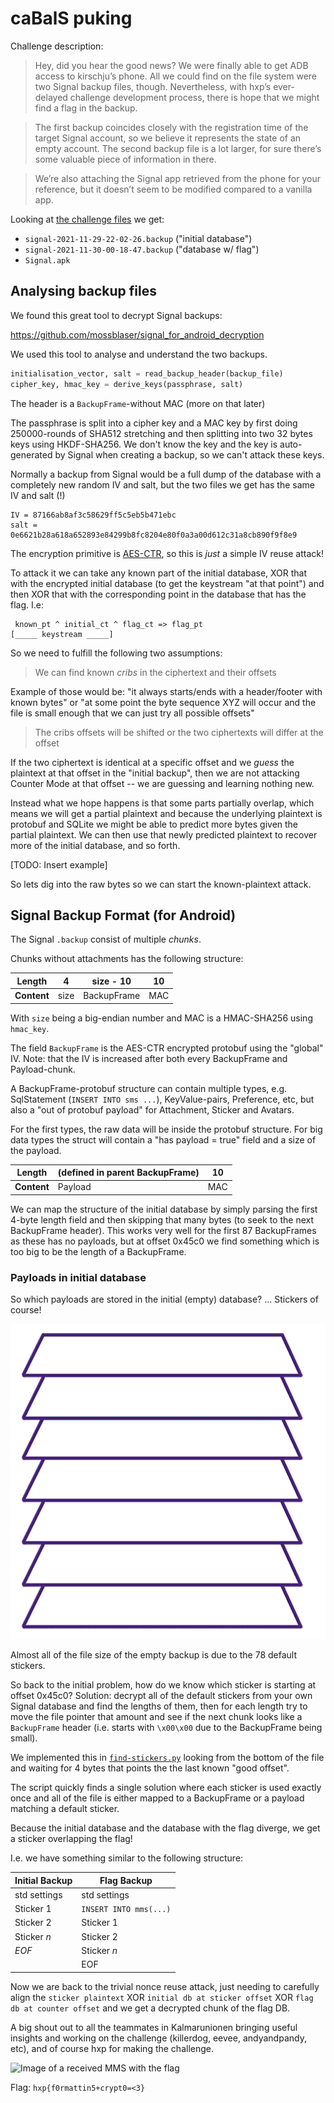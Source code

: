 # caBalS puking

Challenge description:

> Hey, did you hear the good news? We were finally able to get ADB access to kirschju’s phone. All we could find on the file system were two Signal backup files, though. Nevertheless, with hxp’s ever-delayed challenge development process, there is hope that we might find a flag in the backup.

> The first backup coincides closely with the registration time of the target Signal account, so we believe it represents the state of an empty account. The second backup file is a lot larger, for sure there’s some valuable piece of information in there.

> We’re also attaching the Signal app retrieved from the phone for your reference, but it doesn’t seem to be modified compared to a vanilla app.


Looking at [the challenge files](./caBalS%20puking-2672391a1b33417f.tar.xz) we get:

 * `signal-2021-11-29-22-02-26.backup`  ("initial database")
 * `signal-2021-11-30-00-18-47.backup`  ("database w/ flag")
 * `Signal.apk`

## Analysing backup files

We found this great tool to decrypt Signal backups:

https://github.com/mossblaser/signal_for_android_decryption

We used this tool to analyse and understand the two backups.

```python
initialisation_vector, salt = read_backup_header(backup_file)
cipher_key, hmac_key = derive_keys(passphrase, salt)
```

The header is a `BackupFrame`-without MAC (more on that later)

The passphrase is split into a cipher key and a MAC key by first doing 250000-rounds of SHA512 stretching and then splitting into two 32 bytes keys using HKDF-SHA256.
We don't know the key and the key is auto-generated by Signal when creating a backup, so we can't attack these keys.

Normally a backup from Signal would be a full dump of the database with a completely new random IV and salt, but the two files we get has the same IV and salt (!)

```
IV = 87166ab8af3c58629ff5c5eb5b471ebc
salt = 0e6621b28a618a652893e84299b8fc8204e80f0a3a00d612c31a8cb890f9f8e9
```

The encryption primitive is [AES-CTR](https://en.wikipedia.org/wiki/Block_cipher_mode_of_operation#Counter_(CTR)), so this is _just_ a simple IV reuse attack!

To attack it we can take any known part of the initial database, XOR that with the encrypted initial database (to get the keystream "at that point") and then XOR that with the corresponding point in the database that has the flag. I.e:

```
 known_pt ^ initial_ct ^ flag_ct => flag_pt
[_____ keystream _____]
```

So we need to fulfill the following two assumptions:

> We can find known _cribs_ in the ciphertext and their offsets

Example of those would be: "it always starts/ends with a header/footer with known bytes" or "at some point the byte sequence XYZ will occur and the file is small enough that we can just try all possible offsets"

> The cribs offsets will be shifted or the two ciphertexts will differ at the offset

If the two ciphertext is identical at a specific offset and we _guess_ the plaintext at that offset in the "initial backup", then we are not attacking Counter Mode at that offset -- we are guessing and learning nothing new.

Instead what we hope happens is that some parts partially overlap, which means we will get a partial plaintext and because the underlying plaintext is protobuf and SQLite we might be able to predict more bytes given the partial plaintext.  We can then use that newly predicted plaintext to recover more of the initial database, and so forth.

[TODO: Insert example]

So lets dig into the raw bytes so we can start the known-plaintext attack.

## Signal Backup Format (for Android)

The Signal `.backup` consist of multiple _chunks_.

Chunks without attachments has the following structure:

| **Length**  | 4    | size - 10   | 10  |
|-------------|------|-------------|-----|
| **Content** | size | BackupFrame | MAC |

With `size` being a big-endian number and MAC is a HMAC-SHA256 using `hmac_key`.

The field `BackupFrame` is the AES-CTR encrypted protobuf using the "global" IV.
Note: that the IV is increased after both every BackupFrame and Payload-chunk.

A BackupFrame-protobuf structure can contain multiple types, e.g. SqlStatement (`INSERT INTO sms ...`), KeyValue-pairs, Preference, etc, but also a "out of protobuf payload" for Attachment, Sticker and Avatars.

For the first types, the raw data will be inside the protobuf structure.
For big data types the struct will contain a "has payload = true" field and a size of the payload.

| **Length**  | (defined in parent BackupFrame) | 10  |
|-------------|---------------------------------|-----|
| **Content** | Payload                         | MAC |

We can map the structure of the initial database by simply parsing the first 4-byte length field and then skipping that many bytes (to seek to the next BackupFrame header).
This works very well for the first 87 BackupFrames as these has no payloads, but at offset 0x45c0 we find something which is too big to be the length of a BackupFrame.

### Payloads in initial database

So which payloads are stored in the initial (empty) database? ... Stickers of course!

![How would society function without this animated webp image your browser probably cant display?](sticker-3.webp)

Almost all of the file size of the empty backup is due to the 78 default stickers.

So back to the initial problem, how do we know which sticker is starting at offset 0x45c0?
Solution: decrypt all of the default stickers from your own Signal database and find the lengths of them, then for each length try to move the file pointer that amount and see if the next chunk looks like a `BackupFrame` header (i.e. starts with `\x00\x00` due to the BackupFrame being small).

We implemented this in [`find-stickers.py`](find-stickers.py) looking from the bottom of the file and waiting for 4 bytes that points the the last known "good offset".

The script quickly finds a single solution where each sticker is used exactly once and all of the file is either mapped to a BackupFrame or a payload matching a default sticker.

Because the initial database and the database with the flag diverge, we get a sticker overlapping the flag!

I.e. we have something similar to the following structure:

| Initial Backup | Flag Backup             |
|----------------|-------------------------|
| std settings   | std settings            |
| Sticker 1      | `INSERT INTO mms(...)`  |
| Sticker 2      | Sticker 1               |
| Sticker _n_    | Sticker 2               |
| _EOF_          | Sticker _n_             |
|                | EOF                     |

Now we are back to the trivial nonce reuse attack, just needing to carefully align the `sticker plaintext` XOR `initial db at sticker offset` XOR `flag db at counter offset` and we get a decrypted chunk of the flag DB.

A big shout out to all the teammates in Kalmarunionen bringing useful insights and working on the challenge (killerdog, eevee, andyandpandy, etc), and of course hxp for making the challenge.

![Image of a received MMS with the flag](flag.jpg)

Flag: `hxp{f0rmattin5+crypt0=<3}`